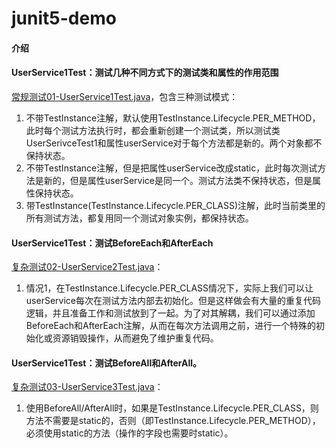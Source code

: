 # junit5-demo

#### 介绍

#### UserService1Test：测试几种不同方式下的测试类和属性的作用范围
[常规测试01-UserService1Test.java](src%2Ftest%2Fjava%2Fio%2Fgithub%2Fkimmking%2Fjunit5%2Fdemo%2FUserService1Test.java)，包含三种测试模式：

1. 不带TestInstance注解，默认使用TestInstance.Lifecycle.PER_METHOD，此时每个测试方法执行时，都会重新创建一个测试类，所以测试类UserSerivceTest1和属性userService对于每个方法都是新的。两个对象都不保持状态。
2. 不带TestInstance注解，但是把属性userService改成static，此时每次测试方法是新的，但是属性userService是同一个。测试方法类不保持状态，但是属性保持状态。
3. 带TestInstance(TestInstance.Lifecycle.PER_CLASS)注解，此时当前类里的所有测试方法，都复用同一个测试对象实例，都保持状态。

#### UserService1Test：测试BeforeEach和AfterEach
[复杂测试02-UserService2Test.java](src%2Ftest%2Fjava%2Fio%2Fgithub%2Fkimmking%2Fjunit5%2Fdemo%2FUserService2Test.java)：

1. 情况1，在TestInstance.Lifecycle.PER_CLASS情况下，实际上我们可以让userService每次在测试方法内部去初始化。但是这样做会有大量的重复代码逻辑，并且准备工作和测试放到了一起。为了对其解耦，我们可以通过添加BeforeEach和AfterEach注解，从而在每次方法调用之前，进行一个特殊的初始化或资源销毁操作，从而避免了维护重复代码。

#### UserService1Test：测试BeforeAll和AfterAll。
[复杂测试03-UserService3Test.java](src%2Ftest%2Fjava%2Fio%2Fgithub%2Fkimmking%2Fjunit5%2Fdemo%2FUserService3Test.java)：

1. 使用BeforeAll/AfterAll时，如果是TestInstance.Lifecycle.PER_CLASS，则方法不需要是static的，否则（即TestInstance.Lifecycle.PER_METHOD），必须使用static的方法（操作的字段也需要时static）。


